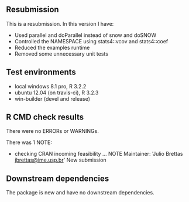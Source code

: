 ## Resubmission
This is a resubmission. In this version I have:

* Used parallel and doParallel instead of snow and doSNOW
* Controlled the NAMESPACE using stats4::vcov and stats4::coef
* Reduced the examples runtime
* Removed some unnecessary unit tests

## Test environments
* local windows 8.1 pro, R 3.2.2
* ubuntu 12.04 (on travis-ci), R 3.2.3
* win-builder (devel and release)

## R CMD check results
There were no ERRORs or WARNINGs.

There was 1 NOTE:

* checking CRAN incoming feasibility ... NOTE
Maintainer: 'Julio Brettas <jbrettas@ime.usp.br>'
New submission

## Downstream dependencies
The package is new and have no downstream dependencies.
